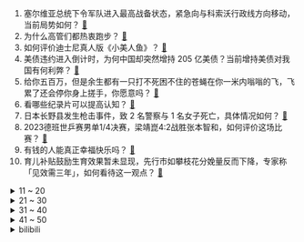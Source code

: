 1. 塞尔维亚总统下令军队进入最高战备状态，紧急向与科索沃行政线方向移动，当前局势如何？ [:link:](https://www.zhihu.com/question/603207069)
2. 为什么高管们都热衷跑步？ [:link:](https://www.zhihu.com/question/285301487)
3. 如何评价迪士尼真人版《小美人鱼》？ [:link:](https://www.zhihu.com/question/601286709)
4. 美债违约进入倒计时，为何中国却突然增持 205 亿美债？当前增持美债对我国有何利弊？ [:link:](https://www.zhihu.com/question/602981090)
5. 给你五百万，但是余生都有一只打不死困不住的苍蝇在你一米内嗡嗡的飞，飞累了还会停你身上搓手，你愿意吗？ [:link:](https://www.zhihu.com/question/602515277)
6. 看哪些纪录片可以提高认知？ [:link:](https://www.zhihu.com/question/599621146)
7. 日本长野县发生枪击事件，致 2 名警察与 1 名女子死亡，具体情况如何？ [:link:](https://www.zhihu.com/question/603022146)
8. 2023德班世乒赛男单1/4决赛，梁靖崑4:2战胜张本智和，如何评价这场比赛？ [:link:](https://www.zhihu.com/question/603230656)
9. 有钱的人能真正幸福快乐吗？ [:link:](https://www.zhihu.com/question/602538948)
10. 育儿补贴鼓励生育效果暂未显现，先行市如攀枝花分娩量反而下降，专家称「见效需三年」，如何看待这一观点？ [:link:](https://www.zhihu.com/question/602732550)
<details>
<summary>11 ~ 20</summary>

11. 为什么很多人自称985废物？寒门子弟该怎么走出大学迷宫？ [:link:](https://www.zhihu.com/question/602538399)
12. 《原神》元素为什么不直接用五行，金木水火土，好记又好理解，感觉现在的元素体系理解起来很麻烦？ [:link:](https://www.zhihu.com/question/517115112)
13. 首批毒刺防空导弹 24 日抵台，外交部回应美倚台制华、不惜毁台的用心昭然若揭，哪些信息值得关注？ [:link:](https://www.zhihu.com/question/603152801)
14. 最近爆火的多巴胺穿搭，普通人如何才能驾驭这种减龄又时髦的风格？ [:link:](https://www.zhihu.com/question/603005608)
15. 32 年来俄罗斯首次在境外启动部署核武器，释放了什么信号？核冲突风险会再升级吗？ [:link:](https://www.zhihu.com/question/603140946)
16. 「月薪两万不敢在老乡鸡点三个肉菜」，打工人实现中式快餐自由有多难？你每个月的工作餐预算是多少？ [:link:](https://www.zhihu.com/question/602730177)
17. 给男朋友晚上十点做好饭，等到凌晨两点多他才忙完，最后没吃，该生气吗? [:link:](https://www.zhihu.com/question/600405292)
18. 让孩子交一半的工资合适吗？ [:link:](https://www.zhihu.com/question/595957008)
19. 曝姚明担任 CBA 董事长期间一直零薪酬，如何评价此事？ [:link:](https://www.zhihu.com/question/602953014)
20. 既然美国国会对于提升债务上限的谈判如此艰难，为什么美国不干脆废除债务上限？ [:link:](https://www.zhihu.com/question/602979303)
</details>
<details>
<summary>21 ~ 30</summary>

21. 民众党主席、2024 台湾大选参选人柯文哲称若当选，台海战争危险最低，如何评价目前台湾地区选举形势？ [:link:](https://www.zhihu.com/question/603142942)
22. 警方通报长沙一家五口死于家中，称「系男子因债务问题与家人矛盾，杀害一家四口后自杀」，哪些信息值得关注？ [:link:](https://www.zhihu.com/question/603156395)
23. 2023年618预售正式开始，百位明星艺人及百位品牌高管将陆续亮相直播间，还有哪些变化值得关注？ [:link:](https://www.zhihu.com/question/603164635)
24. 520当天忘记第一时间表问候被女朋友说不把她当回事，毅然拒绝原定好的出行，被拉黑名单，怎么办？ [:link:](https://www.zhihu.com/question/602262205)
25. 骨传导耳机，哪个牌子好？有推荐的吗？ [:link:](https://www.zhihu.com/question/346443963)
26. 物体受光照射，获得光子能量的电子跃迁回原轨道不又发出了这种光子吗，那么为什么物体有不同颜色呢？ [:link:](https://www.zhihu.com/question/602836525)
27. 今年618想换手机，可以推荐高性价比手机吗? [:link:](https://www.zhihu.com/question/600379469)
28. 如何评价姜海荣晒出荣耀 90 人像样张对比照片？你看好荣耀在人像拍摄上的发力吗？ [:link:](https://www.zhihu.com/question/603157724)
29. 游戏中用到传统武术动作够不够成侵权? [:link:](https://www.zhihu.com/question/602908044)
30. 人民币对美元汇率中间价破7，创近期新低，如何看待人民币汇率的震荡，未来还会走低吗？ [:link:](https://www.zhihu.com/question/603126472)
</details>
<details>
<summary>31 ~ 40</summary>

31. 很努力的选隐形眼镜，结果还是不舒服，真的只能忍了吗？ [:link:](https://www.zhihu.com/question/602964344)
32. 如何评价「浪姐 4」《乘风 2023》的二公舞台（上）？ [:link:](https://www.zhihu.com/question/603129866)
33. 未来人类会选择在身上多加器官吗? [:link:](https://www.zhihu.com/question/602706720)
34. 真正的学霸在不学习的时候是什么状态？ [:link:](https://www.zhihu.com/question/286301974)
35. 为什么在地上画个圈，猫会钻进去？ [:link:](https://www.zhihu.com/question/582895328)
36. 凯尔特人1：3热火，但仍有许多人认为凯尔特人能逆转热火，晋级总决赛，你怎么看？ [:link:](https://www.zhihu.com/question/602898961)
37. 小朋友比较喜欢攀岩，这项运动对小朋友来说有哪些锻炼？对于低龄孩子，有哪些注意事项？ [:link:](https://www.zhihu.com/question/600186756)
38. 宝宝已自然离乳，目前用吸奶器吸出瓶喂，还需要坚持下去吗？什么时候断母乳合适？有哪些注意事项？ [:link:](https://www.zhihu.com/question/523028200)
39. 在《我的团长我的团》饰演郝兽医的演员罗京民去世，享年 67 岁，你看过他的哪些作品？ [:link:](https://www.zhihu.com/question/603124794)
40. 游戏《塞尔达传说：王国之泪》中有什么彩蛋？ [:link:](https://www.zhihu.com/question/599711982)
</details>
<details>
<summary>41 ~ 50</summary>

41. 旅途中有哪些古树，让你印象深刻？ [:link:](https://www.zhihu.com/question/602941038)
42. 中国东航 C919 预计将于近期投入实际运营，对我国民航事业将会产生哪些有利影响？ [:link:](https://www.zhihu.com/question/602957130)
43. 加多宝和王老吉的关系是什么？ [:link:](https://www.zhihu.com/question/20342773)
44. 有什么好书推荐看的吗？ [:link:](https://www.zhihu.com/question/593360583)
45. 拼多多第一季度营收 376.4 亿元，同比增长 58%，如何评价这一业绩？ [:link:](https://www.zhihu.com/question/603166134)
46. 韩亚航空一客机舱门在空中被打开，多人呼吸困难，飞行途中打开舱门会造成哪些后果？事故中哪些问题需要警醒？ [:link:](https://www.zhihu.com/question/603156722)
47. 长期睡不好，有什么值得推荐的床垫？ [:link:](https://www.zhihu.com/question/587063825)
48. 现在买一台性能薄弱Switch还有意义吗? [:link:](https://www.zhihu.com/question/601374129)
49. 为什么说管理是世界上最难的事？ [:link:](https://www.zhihu.com/question/592396612)
50. 如何看待2023年海信Vidda三色激光投影仪系列对投影行业的改变？ [:link:](https://www.zhihu.com/question/601119079)
</details><details>
<summary>bilibili</summary>

</details>